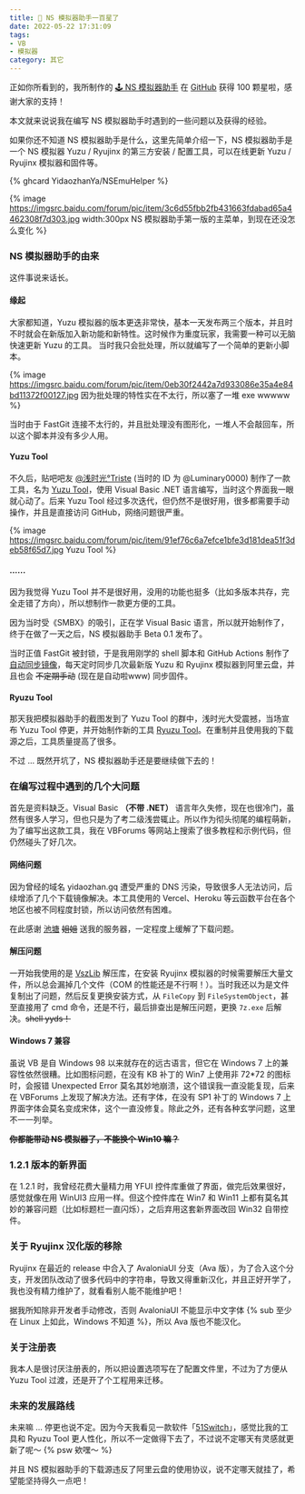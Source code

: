 ```yaml
---
title: 🎺 NS 模拟器助手一百星了
date: 2022-05-22 17:31:09
tags:
- VB
- 模拟器
category: 其它
---
```


正如你所看到的，我所制作的 [🕹 NS 模拟器助手](https://tieba.baidu.com/p/7708487837) 在 [GitHub](https://github.com/YidaozhanYa/NSEmuHelper) 获得 100 颗星啦，感谢大家的支持！

本文就来说说我在编写 NS 模拟器助手时遇到的一些问题以及获得的经验。

<!-- more -->

如果你还不知道 NS 模拟器助手是什么，这里先简单介绍一下，NS 模拟器助手是一个 NS 模拟器 Yuzu / Ryujinx 的第三方安装 / 配置工具，可以在线更新 Yuzu / Ryujinx 模拟器和固件等。

{% ghcard YidaozhanYa/NSEmuHelper %}

{% image https://imgsrc.baidu.com/forum/pic/item/3c6d55fbb2fb431663fdabad65a4462308f7d303.jpg width:300px NS 模拟器助手第一版的主菜单，到现在还没怎么变化 %}



### NS 模拟器助手的由来

这件事说来话长。

#### 缘起

大家都知道，Yuzu 模拟器的版本更迭非常快，基本一天发布两三个版本，并且时不时就会在新版加入新功能和新特性。这时候作为重度玩家，我需要一种可以无脑快速更新 Yuzu 的工具。
当时我只会批处理，所以就编写了一个简单的更新小脚本。

{% image https://imgsrc.baidu.com/forum/pic/item/0eb30f2442a7d933086e35a4e84bd11372f00127.jpg 因为批处理的特性实在不太行，所以塞了一堆 exe wwwww %}

当时由于 FastGit 连接不太行的，并且批处理没有图形化，一堆人不会敲回车，所以这个脚本并没有多少人用。

#### Yuzu Tool

不久后，贴吧吧友 [@浅时光°Triste](https://tieba.baidu.com/home/main?id=tb.1.49499a8d.blf4ca32-Qw58GSaOp6ihg?t=1642557514&fr=pb) (当时的 ID 为 @Luminary0000) 制作了一款工具，名为 [Yuzu Tool](https://tieba.baidu.com/p/7482949878)，使用 Visual Basic .NET 语言编写，当时这个界面我一眼就心动了。后来 Yuzu Tool 经过多次迭代，但仍然不是很好用，很多都需要手动操作，并且是直接访问 GitHub，网络问题很严重。

{% image https://imgsrc.baidu.com/forum/pic/item/91ef76c6a7efce1bfe3d181dea51f3deb58f65d7.jpg Yuzu Tool %}

#### ......

因为我觉得 Yuzu Tool 并不是很好用，没用的功能也挺多（比如多版本共存，完全走错了方向），所以想制作一款更方便的工具。

因为当时受《SMBX》的吸引，正在学 Visual Basic 语言，所以就开始制作了，终于在做了一天之后，NS 模拟器助手 Beta 0.1 发布了。

当时正值 FastGit 被封锁，于是我用刚学的 shell 脚本和 GitHub Actions 制作了[自动同步镜像](https://github.com/YidaozhanYa/ActionsMirror)，每天定时同步几次最新版 Yuzu 和 Ryujinx 模拟器到阿里云盘，并且也会 ~~不定期手动~~ (现在是自动啦www) 同步固件。

#### Ryuzu Tool

那天我把模拟器助手的截图发到了 Yuzu Tool 的群中，浅时光大受震撼，当场宣布 Yuzu Tool 停更，并开始制作新的工具 [Ryuzu Tool](https://tieba.baidu.com/p/7723977771)。在重制并且使用我的下载源之后，工具质量提高了很多。

不过 ... 既然开坑了，NS 模拟器助手还是要继续做下去的！

### 在编写过程中遇到的几个大问题

首先是资料缺乏。Visual Basic **（不带 .NET）** 语言年久失修，现在也很冷门，虽然有很多人学习，但也只是为了考二级浅尝辄止。所以作为彻头彻尾的编程萌新，为了编写出这款工具，我在 VBForums 等网站上搜索了很多教程和示例代码，但仍然碰头了好几次。

#### 网络问题

因为曾经的域名 yidaozhan.gq 遭受严重的 DNS 污染，导致很多人无法访问，后续增添了几个下载镜像解决。本工具使用的 Vercel、Heroku 等云函数平台在各个地区也被不同程度封锁，所以访问依然有困难。

在此感谢 [池塘](https://www.chitang.tech) ~~姐姐~~ 送我的服务器，一定程度上缓解了下载问题。

#### 解压问题

一开始我使用的是 [VszLib](https://github.com/wqweto/VszLib) 解压库，在安装 Ryujinx 模拟器的时候需要解压大量文件，所以总会漏掉几个文件（COM 的性能还是不行啊！）。当时我还以为是文件复制出了问题，然后反复更换安装方式，从 `FileCopy` 到 `FileSystemObject`，甚至直接用了 cmd 命令，还是不行，最后排查出是解压问题，更换 `7z.exe` 后解决。~~shell yyds！~~

#### Windows 7 兼容

虽说 VB 是自 Windows 98 以来就存在的远古语言，但它在 Windows 7 上的兼容性依然很糟。比如图标问题，在没有 KB 补丁的 Win7 上使用非 72*72 的图标时，会报错 Unexpected Error 莫名其妙地崩溃，这个错误我一直没能复现，后来在 VBForums 上发现了解决方法。还有字体，在没有 SP1 补丁的 Windows 7 上界面字体会莫名变成宋体，这个一直没修复。除此之外，还有各种玄学问题，这里不一一列举。

**~~你都能带动 NS 模拟器了，不能换个 Win10 嘛？~~**

### 1.2.1 版本的新界面

在 1.2.1 时，我曾经花费大量精力用 YFUI 控件库重做了界面，做完后效果很好，感觉就像在用 WinUI3 应用一样。但这个控件库在 Win7 和 Win11 上都有莫名其妙的兼容问题（比如标题栏一直闪烁），之后弃用这套新界面改回 Win32 自带控件。

### 关于 Ryujinx 汉化版的移除

Ryujinx 在最近的 release 中合入了 AvaloniaUI 分支（Ava 版），为了合入这个分支，开发团队改动了很多代码中的字符串，导致又得重新汉化，并且正好开学了，我也没有精力维护了，就看看别人能不能维护吧！

据我所知除非开发者手动修改，否则 AvaloniaUI 不能显示中文字体 {% sub 至少在 Linux 上如此，Windows 不知道 %}，所以 Ava 版也不能汉化。

### 关于注册表

我本人是很讨厌注册表的，所以把设置选项写在了配置文件里，不过为了方便从 Yuzu Tool 过渡，还是开了个工程用来迁移。

### 未来的发展路线

未来嘛 ... 停更也说不定。因为今天我看见一款软件「[51Switch](https://www.51switch.cn)」，感觉比我的工具和 Ryuzu Tool 更人性化，所以不一定做得下去了，不过说不定哪天有灵感就更新了呢～ {% psw 欸嘿～ %}

并且 NS 模拟器助手的下载源违反了阿里云盘的使用协议，说不定哪天就挂了，希望能坚持得久一点吧！


